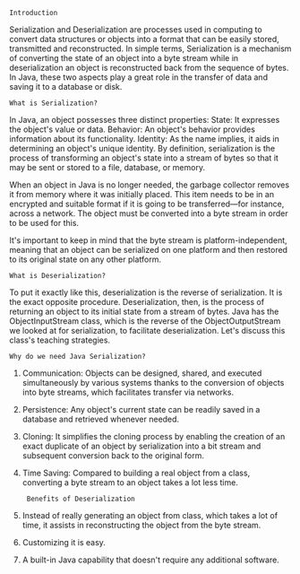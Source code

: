     Introduction

Serialization and Deserialization are processes used in computing to convert data structures or objects into a format that can be easily stored, transmitted and reconstructed. In simple terms, Serialization is a mechanism of converting the state of an object into a byte stream while in deserialization an object is reconstructed back from the sequence of bytes. In Java,  these two aspects play a great role in the transfer of data and saving it to a database or disk. 

    What is Serialization?

In Java, an object possesses three distinct properties: State: It expresses the object's value or data. Behavior: An object's behavior provides information about its functionality. Identity: As the name implies, it aids in determining an object's unique identity. By definition, serialization is the process of transforming an object's state into a stream of bytes so that it may be sent or stored to a file, database, or memory.

When an object in Java is no longer needed, the garbage collector removes it from memory where it was initially placed. This item needs to be in an encrypted and suitable format if it is going to be transferred—for instance, across a network. The object must be converted into a byte stream in order to be used for this.

It's important to keep in mind that the byte stream is platform-independent, meaning that an object can be serialized on one platform and then restored to its original state on any other platform.

    What is Deserialization?

To put it exactly like this, deserialization is the reverse of serialization. It is the exact opposite procedure. Deserialization, then, is the process of returning an object to its initial state from a stream of bytes. Java has the ObjectInputStream class, which is the reverse of the ObjectOutputStream we looked at for serialization, to facilitate deserialization. Let's discuss this class's teaching strategies.

    Why do we need Java Serialization?

1. Communication: Objects can be designed, shared, and executed simultaneously by various systems thanks to the conversion of objects into byte streams, which facilitates transfer via networks.
2. Persistence: Any object's current state can be readily saved in a database and retrieved whenever needed.
3. Cloning: It simplifies the cloning process by enabling the creation of an exact duplicate of an object by serialization into a bit stream and subsequent conversion back to the original form.
4. Time Saving: Compared to building a real object from a class, converting a byte stream to an object takes a lot less time.




        Benefits of Deserialization

1. Instead of really generating an object from class, which takes a lot of time, it assists in reconstructing the object from the byte stream.
2. Customizing it is easy.
3. A built-in Java capability that doesn't require any additional software.

